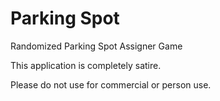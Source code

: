 # Parking Spot 
 Randomized Parking Spot Assigner Game

This application is completely satire.

Please do not use for commercial or person use.